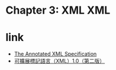 #  Chapter 3: XML  XML 



# link

- [The Annotated XML Specification](https://www.xml.com/axml/axml.html)
- [可擴展標記語言（XML）1.0（第二版）](http://chinese-school.netfirms.com/XML10-TC.html)


